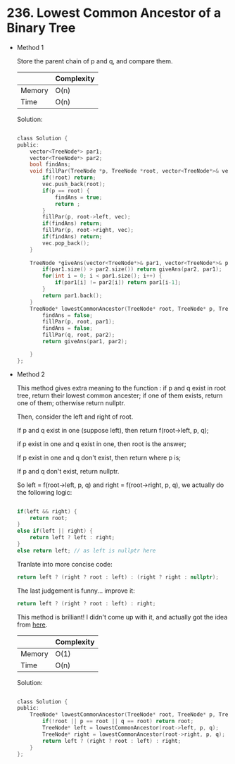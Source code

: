 # 236. Lowest Common Ancestor of a Binary Tree 
- Method 1

    Store the parent chain of p and q, and compare them.    

    | |   Complexity  |
    | ----------- | ----------- | 
    |  Memory     | O(n) | 
    |      Time       |  O(n) | 


    Solution:

    ``` h   

    class Solution {
    public:
        vector<TreeNode*> par1;
        vector<TreeNode*> par2;
        bool findAns;
        void fillPar(TreeNode *p, TreeNode *root, vector<TreeNode*>& vec) {
            if(!root) return;
            vec.push_back(root);
            if(p == root) {
                findAns = true;
                return ;
            }
            fillPar(p, root->left, vec);
            if(findAns) return; 
            fillPar(p, root->right, vec);
            if(findAns) return; 
            vec.pop_back();
        }
        
        TreeNode *giveAns(vector<TreeNode*>& par1, vector<TreeNode*>& par2) {
            if(par1.size() > par2.size()) return giveAns(par2, par1);
            for(int i = 0; i < par1.size(); i++) {
                if(par1[i] != par2[i]) return par1[i-1];
            }
            return par1.back();
        }
        TreeNode* lowestCommonAncestor(TreeNode* root, TreeNode* p, TreeNode* q) {
            findAns = false;
            fillPar(p, root, par1);
            findAns = false;
            fillPar(q, root, par2);
            return giveAns(par1, par2);

        }
    };

    ```

- Method 2

    This method gives extra meaning to the function : if p and q exist in root tree, return their lowest common ancester; if one of them exists, return one of them; otherwise return nullptr.

    Then, consider the left and right of root. 

    If p and q exist in one (suppose left), then return f(root->left, p, q);

    if p exist in one and q exist in one, then root is the answer;

    If p exist in one and q don't exist, then return where p is;

    If p and q don't exist, return nullptr.

    So left = f(root->left, p, q) and right = f(root->right, p, q), we actually do the following logic:

    ``` h

    if(left && right) {
        return root;
    }
    else if(left || right) {
        return left ? left : right;
    }
    else return left; // as left is nullptr here
    ```
    
    Tranlate into more concise code:

    ``` h
    return left ? (right ? root : left) : (right ? right : nullptr);
    ``` 

    The last judgement is funny... improve it:

    ``` h
    return left ? (right ? root : left) : right;
    ```

    This method is brilliant! I didn't come up with it, and actually got the idea from [here](https://leetcode.com/problems/lowest-common-ancestor-of-a-binary-tree/solutions/65225/4-lines-c-java-python-ruby/).


    | |   Complexity  |
    | ----------- | ----------- | 
    |  Memory     | O(1) | 
    |      Time       |  O(n) | 


    Solution:

    ``` h

    class Solution {
    public:
        TreeNode* lowestCommonAncestor(TreeNode* root, TreeNode* p, TreeNode* q) {
            if(!root || p == root || q == root) return root;
            TreeNode* left = lowestCommonAncestor(root->left, p, q);
            TreeNode* right = lowestCommonAncestor(root->right, p, q);
            return left ? (right ? root : left) : right;        
        }
    };

    ```





<br>
